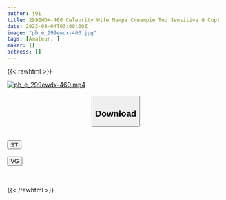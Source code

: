 ```yaml
---
author: j91
title: 299EWDX-460 Celebrity Wife Nampa Creampie Too Sensitive G Cup!
date: 2023-08-04T03:00:00Z
image: "pb_e_299ewdx-460.jpg"
tags: [Amateur, ]
maker: []
actress: []
---
```



{{< rawhtml >}}

<div class="video" data-videoid="kzGmWk9J2GHOKyr">
    <a href="javascript:;">
        <img src="https://my.j91.asia/posts/pb_e_299ewdx-460/pb_e_299ewdx-460.jpg" width="WIDTH" height="HEIGHT" alt="pb_e_299ewdx-460.mp4" loading="lazy">
    </a>
</div>

<script type="text/javascript" src="https://j91.asia/asset/on-demand-st.js"></script>

<br>
  <link rel="stylesheet" href="https://j91.asia/asset/bs5.css">
  
  <center>
  <button class="btn btn-primary" type="button" data-bs-toggle="collapse" data-bs-target=".multi-collapse" aria-expanded="false" aria-controls="multiCollapseExample1 multiCollapseExample2"><h2>Download</h2></button></center>
</p>
<div class="row">
  <div class="col">
    <div class="collapse multi-collapse" id="multiCollapseExample1">
      <div class="card card-body">
	      	      <br>
<div class="buttons">  
<a href="https://streamtape.to/v/kzGmWk9J2GHOKyr"><button class="btn-hover color-3"><i class="fa fa-download"></i> ST</button></a></div>
    </div>
  </div>
</div>
  <div class="col">
    <div class="collapse multi-collapse" id="multiCollapseExample2">
      <div class="card card-body">
	      <br>
<div class="buttons">
    <a href="https://vgembed.com/v/NMRLEpove9xXaG2"><button class="btn-hover color-9"><i class="fa fa-download"></i> VG</button></a></div>
<br><br>
      </div>
    </div>
  </div>
</div>

{{< /rawhtml >}}